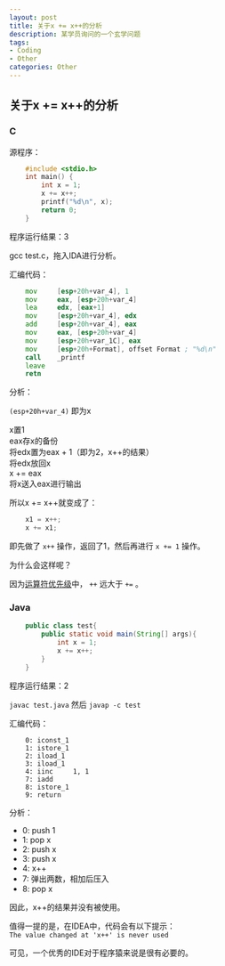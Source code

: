 ```yaml
---
layout: post
title: 关于x += x++的分析
description: 某学员询问的一个玄学问题
tags:
- Coding
- Other
categories: Other
---
```


## 关于x += x++的分析

### C
源程序：

```c
    #include <stdio.h>
    int main() {
        int x = 1;
        x += x++;
        printf("%d\n", x);
        return 0;
    }
```

程序运行结果：3


gcc test.c，拖入IDA进行分析。

汇编代码：

```asm
    mov     [esp+20h+var_4], 1
    mov     eax, [esp+20h+var_4]
    lea     edx, [eax+1]
    mov     [esp+20h+var_4], edx
    add     [esp+20h+var_4], eax
    mov     eax, [esp+20h+var_4]
    mov     [esp+20h+var_1C], eax
    mov     [esp+20h+Format], offset Format ; "%d\n"
    call    _printf
    leave
    retn
```

分析：

`(esp+20h+var_4)` 即为x

x置1    
eax存x的备份    
将edx置为eax + 1（即为2，x++的结果）    
将edx放回x    
x += eax    
将x送入eax进行输出    

所以x += x++就变成了：

```c
    x1 = x++;
    x += x1;
```

即先做了 `x++` 操作，返回了1，然后再进行 `x += 1` 操作。

为什么会这样呢？

因为[运算符优先级](http://www.slyar.com/blog/c-operator-priority.html)中， `++` 远大于 `+=` 。


### Java

```java
    public class test{
        public static void main(String[] args){
            int x = 1;
            x += x++;
        }
    }
```

程序运行结果：2

`javac test.java` 然后 `javap -c test`

汇编代码：

```
    0: iconst_1
    1: istore_1
    2: iload_1
    3: iload_1
    4: iinc     1, 1
    7: iadd
    8: istore_1
    9: return
```

分析：

- 0: push 1
- 1: pop x
- 2: push x
- 3: push x
- 4: x++
- 7: 弹出两数，相加后压入
- 8: pop x

因此，x++的结果并没有被使用。

值得一提的是，在IDEA中，代码会有以下提示：    
`The value changed at 'x++' is never used`

可见，一个优秀的IDE对于程序猿来说是很有必要的。

